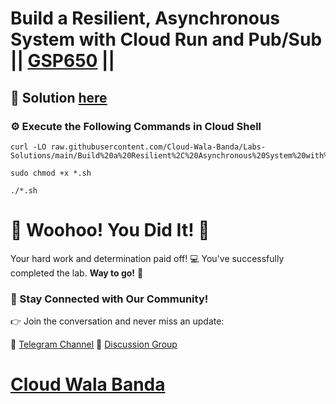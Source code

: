 # Build a Resilient, Asynchronous System with Cloud Run and Pub/Sub || [GSP650](https://www.cloudskillsboost.google/focuses/8389?parent=catalog) ||

## 🔑 Solution [here](https://youtu.be/t5b83fSW8Lw)

### ⚙️ Execute the Following Commands in Cloud Shell

```
curl -LO raw.githubusercontent.com/Cloud-Wala-Banda/Labs-Solutions/main/Build%20a%20Resilient%2C%20Asynchronous%20System%20with%20Cloud%20Run%20and%20PubSub/gsp650.sh

sudo chmod +x *.sh

./*.sh
```

# 🎉 Woohoo! You Did It! 🎉

Your hard work and determination paid off! 💻
You've successfully completed the lab. **Way to go!** 🚀

### 💬 Stay Connected with Our Community!

👉 Join the conversation and never miss an update:

📢 [Telegram Channel](https://t.me/cloudwalabanda)
👥 [Discussion Group](https://t.me/cloudwalabandachats)

# [Cloud Wala Banda](https://www.youtube.com/@cloudwalabanda)
